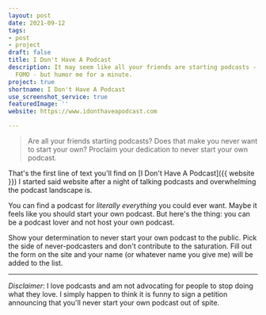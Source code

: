 ```yaml
---
layout: post
date: 2021-09-12
tags:
- post
- project
draft: false
title: I Don't Have A Podcast
description: It may seem like all your friends are starting podcasts - and you hate
  FOMO - but humor me for a minute.
project: true
shortname: I Don't Have A Podcast
use_screenshot_service: true
featuredImage: ''
website: https://www.idonthaveapodcast.com

---
```

> Are all your friends starting podcasts? Does that make you never want to start your own? Proclaim your dedication to never start your own podcast.

That's the first line of text you'll find on [I Don't Have A Podcast]({{ website }}) I started said website after a night of talking podcasts and overwhelming the podcast landscape is.

You can find a podcast for _literally everything_ you could ever want. Maybe it feels like you should start your own podcast. But here's the thing: you can be a podcast lover and not host your own podcast.

Show your determination to never start your own podcast to the public. Pick the side of never-podcasters and don't contribute to the saturation. Fill out the form on the site and your name (or whatever name you give me) will be added to the list.

***

_Disclaimer_: I love podcasts and am not advocating for people to stop doing what they love. I simply happen to think it is funny to sign a petition announcing that you'll never start your own podcast out of spite.
